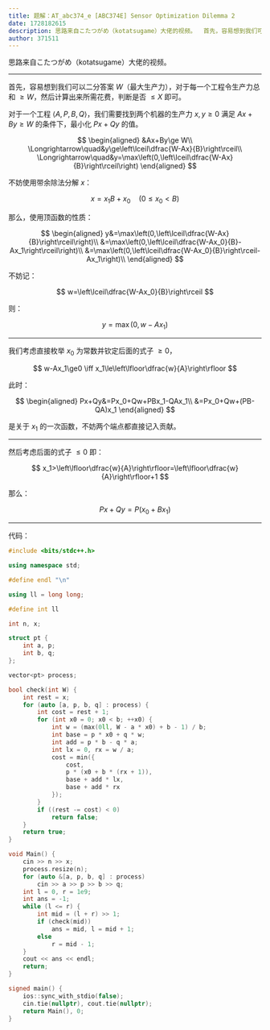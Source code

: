 ```yaml
---
title: 题解：AT_abc374_e [ABC374E] Sensor Optimization Dilemma 2
date: 1728182615
description: 思路来自こたつがめ（kotatsugame）大佬的视频。  首先，容易想到我们可以二分答案 W（最大生产力），对于每一个工程令生产力总和 ge W，然后计算出来所需花费，判断是否 le X 即可。 对于一个工程 langle
author: 371511
---
```


思路来自こたつがめ（kotatsugame）大佬的视频。

---

首先，容易想到我们可以二分答案 $W$（最大生产力），对于每一个工程令生产力总和 $\ge W$，然后计算出来所需花费，判断是否 $\le X$ 即可。

对于一个工程 $\langle A,P,B,Q\rangle$，我们需要找到两个机器的生产力 $x,y\ge0$ 满足 $Ax+By\ge W$ 的条件下，最小化 $Px+Qy$ 的值。

$$
\begin{aligned}
&Ax+By\ge W\\
\Longrightarrow\quad&y\ge\left\lceil\dfrac{W-Ax}{B}\right\rceil\\
\Longrightarrow\quad&y=\max\left(0,\left\lceil\dfrac{W-Ax}{B}\right\rceil\right)
\end{aligned}
$$

不妨使用带余除法分解 $x$：

$$
x=x_1B+x_0\quad(0\le x_0<B)
$$

那么，使用顶函数的性质：

$$
\begin{aligned}
y&=\max\left(0,\left\lceil\dfrac{W-Ax}{B}\right\rceil\right)\\
&=\max\left(0,\left\lceil\dfrac{W-Ax_0}{B}-Ax_1\right\rceil\right)\\
&=\max\left(0,\left\lceil\dfrac{W-Ax_0}{B}\right\rceil-Ax_1\right)\\
\end{aligned}
$$

不妨记：

$$
w=\left\lceil\dfrac{W-Ax_0}{B}\right\rceil
$$

则：

$$
y=\max\left(0,w-Ax_1\right)
$$

---

我们考虑直接枚举 $x_0$ 为常数并钦定后面的式子 $\ge0$，

$$
w-Ax_1\ge0 \iff x_1\le\left\lfloor\dfrac{w}{A}\right\rfloor
$$

此时：

$$
\begin{aligned}
Px+Qy&=Px_0+Qw+PBx_1-QAx_1\\
&=Px_0+Qw+(PB-QA)x_1
\end{aligned}
$$

是关于 $x_1$ 的一次函数，不妨两个端点都直接记入贡献。

---

然后考虑后面的式子 $\le0$ 即：

$$
x_1>\left\lfloor\dfrac{w}{A}\right\rfloor=\left\lfloor\dfrac{w}{A}\right\rfloor+1
$$

那么：

$$
Px+Qy=P(x_0+Bx_1)
$$

---

代码：

```cpp
#include <bits/stdc++.h>

using namespace std;

#define endl "\n"

using ll = long long;

#define int ll

int n, x;

struct pt {
    int a, p;
    int b, q;
};

vector<pt> process;

bool check(int W) {
    int rest = x;
    for (auto [a, p, b, q] : process) {
        int cost = rest + 1;
        for (int x0 = 0; x0 < b; ++x0) {
            int w = (max(0ll, W - a * x0) + b - 1) / b;
            int base = p * x0 + q * w;
            int add = p * b - q * a;
            int lx = 0, rx = w / a;
            cost = min({
                cost,
                p * (x0 + b * (rx + 1)),
                base + add * lx,
                base + add * rx
            });
        }
        if ((rest -= cost) < 0)
            return false;
    }
    return true;
}

void Main() {
    cin >> n >> x;
    process.resize(n);
    for (auto &[a, p, b, q] : process)
        cin >> a >> p >> b >> q;
    int l = 0, r = 1e9;
    int ans = -1;
    while (l <= r) {
        int mid = (l + r) >> 1;
        if (check(mid))
            ans = mid, l = mid + 1;
        else
            r = mid - 1;
    }
    cout << ans << endl;
    return;
}

signed main() {
    ios::sync_with_stdio(false);
    cin.tie(nullptr), cout.tie(nullptr);
    return Main(), 0;
}

```
